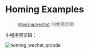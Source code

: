 # Homing Examples

> [`@homing/wechat`](https://github.com/homing-city/homing/tree/main/packages/wechat#readme) 的使用示例



小程序预览码：

![homing_wechat_qrcode](https://raw.githubusercontent.com/homing-city/examples/main/images/example/homing_wechat_qrcode.jpg)